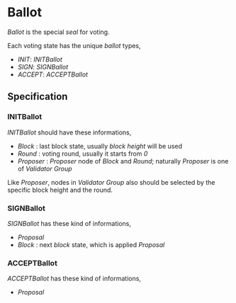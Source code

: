 # Ballot

*Ballot* is the special *seal* for voting.

Each voting state has the unique *ballot* types,

* *INIT*: *INITBallot*
* *SIGN*: *SIGNBallot*
* *ACCEPT*: *ACCEPTBallot*

## Specification

### INITBallot

*INITBallot* should have these informations,

* *Block* : last block state, usually *block* *height* will be used
* *Round* : voting round, usually it starts from *0*
* *Proposer* : *Proposer* node of *Block* and *Round*; naturally *Proposer* is one of *Validator Group*

Like *Proposer*, nodes in *Validator Group* also should be selected by the specific block height and the round.

### SIGNBallot

*SIGNBallot* has these kind of informations,

* *Proposal*
* *Block* : next *block* state, which is applied *Proposal*

### ACCEPTBallot

*ACCEPTBallot* has these kind of informations,

* *Proposal*
